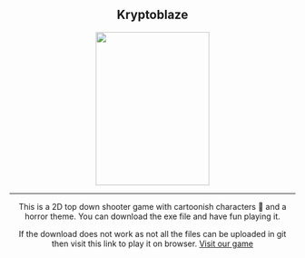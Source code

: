 <h2 align="center"> Kryptoblaze </h2>
<p align="center"><img src="poster.png" width="200" height="270" align="center"></p> 
<hr>
<p align="center">This is a 2D top down shooter game with cartoonish characters 🎃 and a horror theme. You can download the exe file and have fun playing it.</p>
<p align="center">If the download does not work as not all the files can be uploaded in git then visit this link to play it on browser. <a href="https://abhay07.itch.io/kryptoblaze">Visit our game</a></p>
